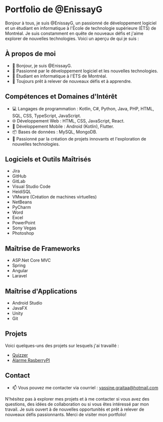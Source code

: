 # Portfolio de @EnissayG

Bonjour à tous, je suis @EnissayG, un passionné de développement logiciel et un étudiant en informatique à l'École de technologie supérieure (ÉTS) de Montréal. Je suis constamment en quête de nouveaux défis et j'aime explorer de nouvelles technologies. Voici un aperçu de qui je suis :

## À propos de moi

- 👋 Bonjour, je suis @EnissayG.
- 👀 Passionné par le développement logiciel et les nouvelles technologies.
- 🌱 Étudiant en informatique à l'ÉTS de Montréal.
- 💞️ Toujours prêt à relever de nouveaux défis et à apprendre.

## Compétences et Domaines d'Intérêt

- 💻 Langages de programmation : Kotlin, C#, Python, Java, PHP, HTML, SQL, CSS, TypeScript, JavaScript.
- 🌐 Développement Web : HTML, CSS, JavaScript, React.
- 📱 Développement Mobile : Android (Kotlin), Flutter.
- 📦 Bases de données : MySQL, MongoDB.
- 🚀 Passionné par la création de projets innovants et l'exploration de nouvelles technologies.

## Logiciels et Outils Maîtrisés

- Jira
- GitHub
- GitLab
- Visual Studio Code
- HeidiSQL
- VMware (Création de machines virtuelles)
- NetBeans
- PyCharm
- Word
- Excel
- PowerPoint
- Sony Vegas
- Photoshop

## Maîtrise de Frameworks

- ASP.Net Core MVC
- Spring
- Angular
- Laravel

## Maîtrise d'Applications

- Android Studio
- JavaFX
- Unity
- Git

## Projets

Voici quelques-uns des projets sur lesquels j'ai travaillé :

- [Quizzer]([https://github.com/EnissayG/Quizzer](https://github.com/EnissayG/Quizzer)) 
- [Alarme RasberryPI]([https://github.com/EnissayG/AlarmRasberryPi](https://github.com/EnissayG/AlarmRasberryPi)) 


## Contact

- 📫 Vous pouvez me contacter via courriel : [yassine.graitaa@hotmail.com](mailto:yassine.graitaa@hotmail.com)

N'hésitez pas à explorer mes projets et à me contacter si vous avez des questions, des idées de collaboration ou si vous êtes intéressé par mon travail. Je suis ouvert à de nouvelles opportunités et prêt à relever de nouveaux défis passionnants. Merci de visiter mon portfolio!
